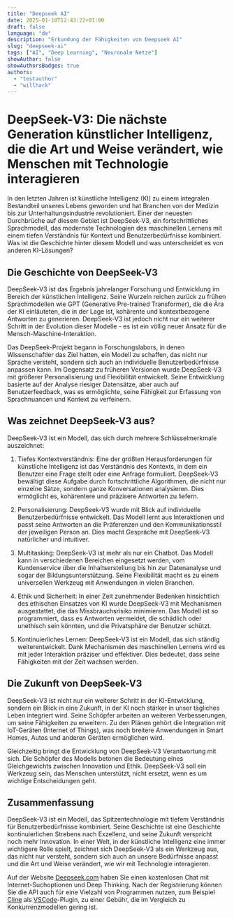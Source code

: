 ```yaml
---
title: "Deepseek AI"
date: 2025-01-10T12:43:22+01:00
draft: false
language: "de"
description: "Erkundung der Fähigkeiten von Deepseek AI"
slug: "deepseek-ai"
tags: ["AI", "Deep Learning", "Neuronale Netze"]
showAuthor: false
showAuthorsBadges: true
authors:
  - "testauthor"
  - "willhack"
---
```


# DeepSeek-V3: Die nächste Generation künstlicher Intelligenz, die die Art und Weise verändert, wie Menschen mit Technologie interagieren

In den letzten Jahren ist künstliche Intelligenz (KI) zu einem integralen Bestandteil unseres Lebens geworden und hat Branchen von der Medizin bis zur Unterhaltungsindustrie revolutioniert. Einer der neuesten Durchbrüche auf diesem Gebiet ist DeepSeek-V3, ein fortschrittliches Sprachmodell, das modernste Technologien des maschinellen Lernens mit einem tiefen Verständnis für Kontext und Benutzerbedürfnisse kombiniert. Was ist die Geschichte hinter diesem Modell und was unterscheidet es von anderen KI-Lösungen?

## Die Geschichte von DeepSeek-V3

DeepSeek-V3 ist das Ergebnis jahrelanger Forschung und Entwicklung im Bereich der künstlichen Intelligenz. Seine Wurzeln reichen zurück zu frühen Sprachmodellen wie GPT (Generative Pre-trained Transformer), die die Ära der KI einläuteten, die in der Lage ist, kohärente und kontextbezogene Antworten zu generieren. DeepSeek-V3 ist jedoch nicht nur ein weiterer Schritt in der Evolution dieser Modelle - es ist ein völlig neuer Ansatz für die Mensch-Maschine-Interaktion.

Das DeepSeek-Projekt begann in Forschungslabors, in denen Wissenschaftler das Ziel hatten, ein Modell zu schaffen, das nicht nur Sprache versteht, sondern sich auch an individuelle Benutzerbedürfnisse anpassen kann. Im Gegensatz zu früheren Versionen wurde DeepSeek-V3 mit größerer Personalisierung und Flexibilität entwickelt. Seine Entwicklung basierte auf der Analyse riesiger Datensätze, aber auch auf Benutzerfeedback, was es ermöglichte, seine Fähigkeit zur Erfassung von Sprachnuancen und Kontext zu verfeinern.

## Was zeichnet DeepSeek-V3 aus?

DeepSeek-V3 ist ein Modell, das sich durch mehrere Schlüsselmerkmale auszeichnet:

1. Tiefes Kontextverständnis: Eine der größten Herausforderungen für künstliche Intelligenz ist das Verständnis des Kontexts, in dem ein Benutzer eine Frage stellt oder eine Anfrage formuliert. DeepSeek-V3 bewältigt diese Aufgabe durch fortschrittliche Algorithmen, die nicht nur einzelne Sätze, sondern ganze Konversationen analysieren. Dies ermöglicht es, kohärentere und präzisere Antworten zu liefern.

2. Personalisierung: DeepSeek-V3 wurde mit Blick auf individuelle Benutzerbedürfnisse entwickelt. Das Modell lernt aus Interaktionen und passt seine Antworten an die Präferenzen und den Kommunikationsstil der jeweiligen Person an. Dies macht Gespräche mit DeepSeek-V3 natürlicher und intuitiver.

3. Multitasking: DeepSeek-V3 ist mehr als nur ein Chatbot. Das Modell kann in verschiedenen Bereichen eingesetzt werden, vom Kundenservice über die Inhaltserstellung bis hin zur Datenanalyse und sogar der Bildungsunterstützung. Seine Flexibilität macht es zu einem universellen Werkzeug mit Anwendungen in vielen Branchen.

4. Ethik und Sicherheit: In einer Zeit zunehmender Bedenken hinsichtlich des ethischen Einsatzes von KI wurde DeepSeek-V3 mit Mechanismen ausgestattet, die das Missbrauchsrisiko minimieren. Das Modell ist so programmiert, dass es Antworten vermeidet, die schädlich oder unethisch sein könnten, und die Privatsphäre der Benutzer schützt.

5. Kontinuierliches Lernen: DeepSeek-V3 ist ein Modell, das sich ständig weiterentwickelt. Dank Mechanismen des maschinellen Lernens wird es mit jeder Interaktion präziser und effektiver. Dies bedeutet, dass seine Fähigkeiten mit der Zeit wachsen werden.

## Die Zukunft von DeepSeek-V3

DeepSeek-V3 ist nicht nur ein weiterer Schritt in der KI-Entwicklung, sondern ein Blick in eine Zukunft, in der KI noch stärker in unser tägliches Leben integriert wird. Seine Schöpfer arbeiten an weiteren Verbesserungen, um seine Fähigkeiten zu erweitern. Zu den Plänen gehört die Integration mit IoT-Geräten (Internet of Things), was noch breitere Anwendungen in Smart Homes, Autos und anderen Geräten ermöglichen wird.

Gleichzeitig bringt die Entwicklung von DeepSeek-V3 Verantwortung mit sich. Die Schöpfer des Modells betonen die Bedeutung eines Gleichgewichts zwischen Innovation und Ethik. DeepSeek-V3 soll ein Werkzeug sein, das Menschen unterstützt, nicht ersetzt, wenn es um wichtige Entscheidungen geht.

## Zusammenfassung
DeepSeek-V3 ist ein Modell, das Spitzentechnologie mit tiefem Verständnis für Benutzerbedürfnisse kombiniert. Seine Geschichte ist eine Geschichte kontinuierlichen Strebens nach Exzellenz, und seine Zukunft verspricht noch mehr Innovation. In einer Welt, in der künstliche Intelligenz eine immer wichtigere Rolle spielt, zeichnet sich DeepSeek-V3 als ein Werkzeug aus, das nicht nur versteht, sondern sich auch an unsere Bedürfnisse anpasst und die Art und Weise verändert, wie wir mit Technologie interagieren.

Auf der Website [Deepseek.com](https://deepseek.com) haben Sie einen kostenlosen Chat mit Internet-Suchoptionen und Deep Thinking. Nach der Registrierung können Sie die API auch für eine Vielzahl von Programmen nutzen, zum Beispiel [Cline](https://github.com/nunocoracao/cline) als [VSCode](https://code.visualstudio.com/)-Plugin, zu einer Gebühr, die im Vergleich zu Konkurrenzmodellen gering ist.
